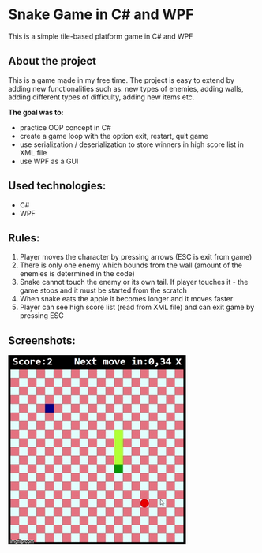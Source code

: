 # Snake Game in C# and WPF

This is a simple tile-based platform game in C# and WPF

## About the project

This is a game made in my free time. The project is easy to extend by adding new functionalities such as: new types of enemies, adding walls, adding different types of difficulty, adding new items etc. 

**The goal was to:**
- practice OOP concept in C#
- create a game loop with the option exit, restart, quit game
- use serialization / deserialization to store winners in high score list in XML file 
- use WPF as a GUI

## Used technologies:
- C#
- WPF

## Rules:

1. Player moves the character by pressing arrows (ESC is exit from game)
2. There is only one enemy which bounds from the wall (amount of the enemies is determined in the code)
3. Snake cannot touch the enemy or its own tail. If player touches it - the game stops and it must be started from the scratch
4. When snake eats the apple it becomes longer and it moves faster
5. Player can see high score list (read from XML file) and can exit game by pressing ESC

## Screenshots:
![alt text](https://github.com/KacperMitkowski/Snake_Game/blob/master/Snake_Game/screenshots/screenshot_1.gif)
